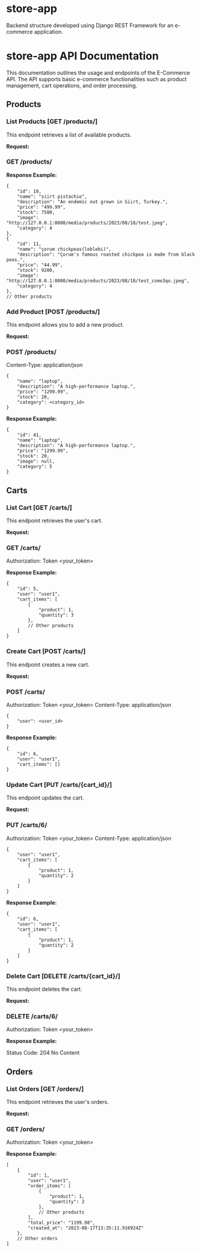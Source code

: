 # store-app
Backend structure developed using Django REST Framework for an e-commerce application.

# store-app API Documentation

This documentation outlines the usage and endpoints of the E-Commerce API. The API supports basic e-commerce functionalities such as product management, cart operations, and order processing.

## Products

### List Products [GET /products/]

This endpoint retrieves a list of available products.

**Request:**

### GET /products/


**Response Example:**

    {
        "id": 10,
        "name": "siirt pistachio",
        "description": "An endemic nut grown in Siirt, Turkey.",
        "price": "499.99",
        "stock": 7500,
        "image": "http://127.0.0.1:8000/media/products/2023/08/18/test.jpeg",
        "category": 4
    },
    {
        "id": 11,
        "name": "çorum chickpeas(leblebi)",
        "description": "Çorum's famous roasted chickpea is made from black peas.",
        "price": "44.99",
        "stock": 9200,
        "image": "http://127.0.0.1:8000/media/products/2023/08/18/test_como3qo.jpeg",
        "category": 4
    },
    // Other products

### Add Product [POST /products/]

This endpoint allows you to add a new product.

**Request:**

### POST /products/
Content-Type: application/json

    {
        "name": "laptop",
        "description": "A high-performance laptop.",
        "price": "1299.99",
        "stock": 20,
        "category": <category_id>
    }

 **Response Example:**

    {
        "id": 41,
        "name": "laptop",
        "description": "A high-performance laptop.",
        "price": "1299.99",
        "stock": 20,
        "image": null,
        "category": 5
    }

## Carts
### List Cart [GET /carts/]

This endpoint retrieves the user's cart.

**Request:**

### GET /carts/
Authorization: Token <your_token>

 **Response Example:**

    {
        "id": 5,
        "user": "user1",
        "cart_items": [
            {
                "product": 1,
                "quantity": 3
            },
            // Other products
        ]
    }

### Create Cart [POST /carts/]

This endpoint creates a new cart.

**Request:**

### POST /carts/
Authorization: Token <your_token>
Content-Type: application/json

    {
        "user": <user_id>
    }

**Response Example:**

    {
        "id": 6,
        "user": "user1",
        "cart_items": []
    }

### Update Cart [PUT /carts/{cart_id}/]

This endpoint updates the cart.

**Request:**

### PUT /carts/6/
Authorization: Token <your_token>
Content-Type: application/json

    {
        "user": "user1",
        "cart_items": [
            {
                "product": 1,
                "quantity": 2
            }
        ]
    }

**Response Example:**

    {
        "id": 6,
        "user": "user1",
        "cart_items": [
            {
                "product": 1,
                "quantity": 2
            }
        ]
    }

### Delete Cart [DELETE /carts/{cart_id}/]

This endpoint deletes the cart.

**Request:**

### DELETE /carts/6/
Authorization: Token <your_token>

**Response Example:**

Status Code: 204 No Content

## Orders
### List Orders [GET /orders/]

This endpoint retrieves the user's orders.

**Request:**

### GET /orders/
Authorization: Token <your_token>

**Response Example:**

    [
        {
            "id": 1,
            "user": "user1",
            "order_items": [
                {
                    "product": 1,
                    "quantity": 2
                },
                // Other products
            ],
            "total_price": "1199.98",
            "created_at": "2023-08-17T13:35:11.916924Z"
        },
        // Other orders
    ]